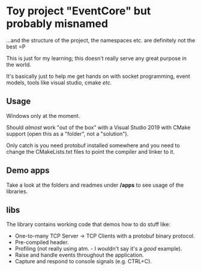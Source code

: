# Toy project "EventCore" but probably misnamed

...and the structure of the project, the namespaces etc. are definitely not the best =P

This is just for my learning; this doesn't really serve any great purpose in the world.

It's basically just to help me get hands on with socket programming, event models, tools like visual studio, cmake *etc.*

## Usage

Windows only at the moment. 

Should *almost* work "out of the box" with a Visual Studio 2019 with CMake support (open this as a "folder", not a "solution").

Only catch is you need protobuf installed somewhere and you need to change the CMakeLists.txt files to point the compiler and linker to it.

## Demo apps

Take a look at the folders and readmes under **/apps** to see usage of the libraries. 

## libs

The library contains working code that demos how to do stuff like:
- One-to-many TCP Server -> TCP Clients with a protobuf binary protocol.
- Pre-compiled header.
- Profiling (not really using atm. - I wouldn't say it's a *good* example).
- Raise and handle events throughout the application.
- Capture and respond to console signals (e.g. CTRL+C). 